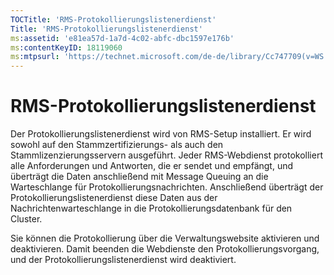 ```yaml
---
TOCTitle: 'RMS-Protokollierungslistenerdienst'
Title: 'RMS-Protokollierungslistenerdienst'
ms:assetid: 'e81ea57d-1a7d-4c02-abfc-dbc1597e176b'
ms:contentKeyID: 18119060
ms:mtpsurl: 'https://technet.microsoft.com/de-de/library/Cc747709(v=WS.10)'
---
```


RMS-Protokollierungslistenerdienst
==================================

Der Protokollierungslistenerdienst wird von RMS-Setup installiert. Er wird sowohl auf den Stammzertifizierungs- als auch den Stammlizenzierungsservern ausgeführt. Jeder RMS-Webdienst protokolliert alle Anforderungen und Antworten, die er sendet und empfängt, und überträgt die Daten anschließend mit Message Queuing an die Warteschlange für Protokollierungsnachrichten. Anschließend überträgt der Protokollierungslistenerdienst diese Daten aus der Nachrichtenwarteschlange in die Protokollierungsdatenbank für den Cluster.

Sie können die Protokollierung über die Verwaltungswebsite aktivieren und deaktivieren. Damit beenden die Webdienste den Protokollierungsvorgang, und der Protokollierungslistenerdienst wird deaktiviert.

